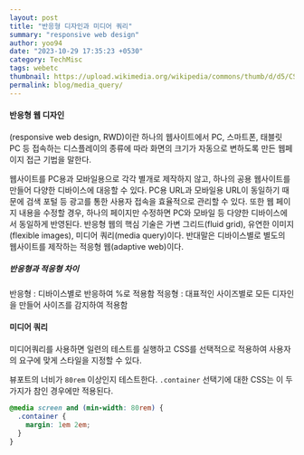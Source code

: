```yaml
---
layout: post
title: "반응형 디자인과 미디어 쿼리"
summary: "responsive web design"
author: yoo94
date: "2023-10-29 17:35:23 +0530"
category: TechMisc
tags: webetc
thumbnail: https://upload.wikimedia.org/wikipedia/commons/thumb/d/d5/CSS3_logo_and_wordmark.svg/180px-CSS3_logo_and_wordmark.svg.png
permalink: blog/media_query/
---
```


#### 반응형 웹 디자인

(responsive web design, RWD)이란 하나의 웹사이트에서 PC, 스마트폰, 태블릿 PC 등 접속하는 디스플레이의 종류에 따라 화면의 크기가 자동으로 변하도록 만든 웹페이지 접근 기법을 말한다.

웹사이트를 PC용과 모바일용으로 각각 별개로 제작하지 않고, 하나의 공용 웹사이트를 만들어 다양한 디바이스에 대응할 수 있다. PC용 URL과 모바일용 URL이 동일하기 때문에 검색 포털 등 광고를 통한 사용자 접속을 효율적으로 관리할 수 있다.
또한 웹 페이지 내용을 수정할 경우, 하나의 페이지만 수정하면 PC와 모바일 등 다양한 디바이스에서 동일하게 반영된다.
반응형 웹의 핵심 기술은 가변 그리드(fluid grid), 유연한 이미지(flexible images), 미디어 쿼리(media query)이다. 반대말은 디바이스별로 별도의 웹사이트를 제작하는 적응형 웹(adaptive web)이다.

##### 반응형과 적응형 차이

반응형 : 디바이스별로 반응하여 %로 적용함
적응형 : 대표적인 사이즈별로 모든 디자인을 만들어 사이즈를 감지하여 적용함

#### 미디어 쿼리

미디어쿼리를 사용하면 일련의 테스트를 실행하고 CSS를 선택적으로 적용하여 사용자의 요구에 맞게 스타일을 지정할 수 있다.

뷰포트의 너비가 `80rem` 이상인지 테스트한다. `.container` 선택기에 대한 CSS는 이 두 가지가 참인 경우에만 적용된다.

```scss
@media screen and (min-width: 80rem) {
  .container {
    margin: 1em 2em;
  }
}
```

